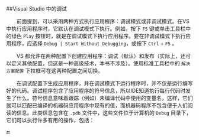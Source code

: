 ##Visual Studio 中的调试

&emsp;&emsp;前面提到，可以采用两种方式执行应用程序：调试模式或非调试模式。在VS中执行应用程序时，它默认在调试模式下执行。例如，按下 `F5` 键或单击工具栏中的绿色 `Play` 按钮时，就是在调试模式下执行应用程序。要在非调试模式下执行应用程序，应选择 `Debug | Start Without Debugging`，或按下 `Ctrl` + `F5` 。

&emsp;&emsp;VS 都允许在两种配置下创建应用程序：调试（默认）和发布（实际上，还可以定义其他配置，但这是一种高级技术，本书不涉及）。使用标准工具栏中的 `解决方案配置` 下拉框可在这两种配置之间切换。

&emsp;&emsp;在调试配置下生成应用程序，并在调试模式下运行程序时，并不仅是运行编写好的代码。调试程序包含了应用程序的符号信息，所以IDE知道执行每行代码时发生了什么。符号信息意味着跟踪（例如）未编译代码中使用的变量名，这样，它们就可以匹配已编译的机器码应用程序中现有的值，而机器码程序不包含便于人们阅读的信息。此类信息包含在 `.pdb` 文件中，这些文件位于计算机的 `Debug` 目录下，它们可以执行许多有用的操作，包括：







🔚